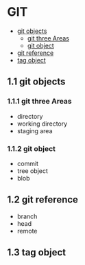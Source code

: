 # GIT

+ [git objects](#1.1-git-objects)
  + [git three Areas](#1.1.1-git-three-areas)
  + [git object](#1.1.2-git-object)
+ [git reference](#1.2-git-reference)
+ [tag object](#1.3-tag-object)

## 1.1 git objects

### 1.1.1 git three Areas

- directory
- working directory
- staging area

### 1.1.2 git object

- commit
- tree object
- blob

## 1.2 git reference

- branch
- head
- remote

## 1.3 tag object
